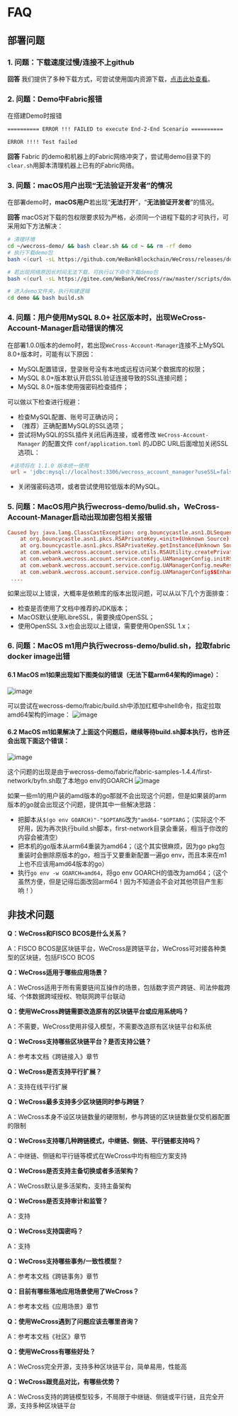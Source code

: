 # FAQ

## 部署问题

### 1. 问题：下载速度过慢/连接不上github

**回答**
我们提供了多种下载方式，可尝试使用国内资源下载，[点击此处查看](../version/download.md)。

### 2. 问题：Demo中Fabric报错

在搭建Demo时报错

``` bash
========== ERROR !!! FAILED to execute End-2-End Scenario ==========

ERROR !!!! Test failed
```

**回答**
Fabric 的demo和机器上的Fabric网络冲突了，尝试用demo目录下的`clear.sh`用脚本清理机器上已有的Fabric网络。

### 3. 问题：macOS用户出现“无法验证开发者”的情况

在部署demo时，**macOS用户**若出现“**无法打开**”，“**无法验证开发者**”的情况。

**回答**
macOS对下载的包权限要求较为严格，必须同一个进程下载的才可执行，可采用如下方法解决：

``` bash
# 清理环境
cd ~/wecross-demo/ && bash clear.sh && cd ~ && rm -rf demo
# 执行下载demo包
bash <(curl -sL https://github.com/WeBankBlockchain/WeCross/releases/download/resources/download_demo.sh)

# 若出现网络原因长时间无法下载，可执行以下命令下载demo包
bash <(curl -sL https://gitee.com/WeBank/WeCross/raw/master/scripts/download_demo.sh)

# 进入demo文件夹，执行构建逻辑
cd demo && bash build.sh
```

### 4. 问题：用户使用MySQL 8.0+ 社区版本时，出现WeCross-Account-Manager启动错误的情况

在部署1.0.0版本的demo时，若出现`WeCross-Account-Manager`连接不上MySQL 8.0+版本时，可能有以下原因：

- MySQL配置错误，登录账号没有本地或远程访问某个数据库的权限；
- MySQL 8.0+版本默认开启SSL验证连接导致的SSL连接问题；
- MySQL 8.0+版本使用强密码检查插件；

可以做以下检查进行规避：

- 检查MySQL配置、账号可正确访问；
- （推荐）正确配置MySQL的SSL选项；
- 尝试将MySQL的SSL插件关闭后再连接，或者修改 `WeCross-Account-Manager` 的配置文件 `conf/application.toml` 的JDBC URL后面增加关闭SSL选项L：

```toml
 #该项将在 1.1.0 版本统一使用
 url = 'jdbc:mysql://localhost:3306/wecross_account_manager?useSSL=false'
```

- 关闭强密码选项，或者尝试使用较低版本的MySQL。

### 5. 问题：MacOS用户执行wecross-demo/bulid.sh，WeCross-Account-Manager启动出现加密包相关报错

```toml
Caused by: java.lang.ClassCastException: org.bouncycastle.asn1.DLSequence cannot be cast to org.bouncycastle.asn1.ASN1Integer
	at org.bouncycastle.asn1.pkcs.RSAPrivateKey.<init>(Unknown Source) ~[bcprov-jdk15on-1.60.jar:1.60.0]
	at org.bouncycastle.asn1.pkcs.RSAPrivateKey.getInstance(Unknown Source) ~[bcprov-jdk15on-1.60.jar:1.60.0]
	at com.webank.wecross.account.service.utils.RSAUtility.createPrivateKey(RSAUtility.java:68) ~[wecross-account-manager-1.2.1.jar:?]
	at com.webank.wecross.account.service.config.UAManagerConfig.initRSAKeyPairManager(UAManagerConfig.java:111) ~[wecross-account-manager-1.2.1.jar:?]
	at com.webank.wecross.account.service.config.UAManagerConfig.newRestRequestFilter(UAManagerConfig.java:95) ~[wecross-account-manager-1.2.1.jar:?]
	at com.webank.wecross.account.service.config.UAManagerConfig$$EnhancerBySpringCGLIB$$46a832ce.CGLIB$newRestRequestFilter$2(<generated>) ~[wecross-account-manager-1.2.1.jar:?]
 ....
```

如果出现以上错误，大概率是依赖库的版本出现问题，可以从以下几个方面排查：
- 检查是否使用了文档中推荐的JDK版本；
- MacOS默认使用LibreSSL，需要换成OpenSSL；
- 使用OpenSSL 3.x也会出现以上错误，需要使用OpenSSL 1.x；

### 6. 问题：MacOS m1用户执行wecross-demo/bulid.sh，拉取fabric docker image出错

#### 6.1 MacOS m1如果出现如下图类似的错误（无法下载arm64架构的image）：
![image](https://user-images.githubusercontent.com/41276823/176999068-c8a9352a-5f62-4267-8261-16f5480b41f3.png)

可以尝试在wecross-demo/frabic/build.sh中添加红框中shell命令，指定拉取amd64架构的image：
![image](https://user-images.githubusercontent.com/41276823/176999128-0c418314-1aa9-4e4c-811f-b086a1c83f7a.png)

#### 6.2 MacOS m1如果解决了上面这个问题后，继续等待build.sh脚本执行，也许还会出现下面这个错误：
![image](https://user-images.githubusercontent.com/41276823/177021729-98b394aa-85f6-44c2-84a3-b83fc2f316b7.png)

这个问题的出现是由于wecross-demo/fabric/fabric-samples-1.4.4/first-network/byfn.sh取了本地go env的GOARCH
![image](https://user-images.githubusercontent.com/41276823/177021785-d61c590a-5f5e-480f-8b12-548b1558ca03.png)

如果一些m1的用户装的amd版本的go那就不会出现这个问题，但是如果装的arm版本的go就会出现这个问题，提供其中一些解决思路：
- 把脚本从`$(go env GOARCH)"-"$OPTARG`改为`"amd64-"$OPTARG`；（实际这个不好用，因为再次执行build.sh脚本，first-network目录会重装，相当于你改的内容会被清空）
- 把本机的go版本从arm64重装为amd64；（这个其实很麻烦，因为go pkg包重装时会删除原版本的go，相当于又要重新配置一遍go env，而且本来在m1上也不应该用amd64版本的go）
- 执行`go env -w GOARCH=amd64`，将go env GOARCH的值改为amd64；（这个虽然方便，但是记得后面改回arm64！因为不知道会不会对其他项目产生影响！）

## 非技术问题

**Q：WeCross和FISCO BCOS是什么关系？**

A：FISCO  BCOS是区块链平台，WeCross是跨链平台，WeCross可对接各种类型的区块链，包括FISCO BCOS



**Q：WeCross适用于哪些应用场景？**

A：WeCross适用于所有需要链间互操作的场景，包括数字资产跨链、司法仲裁跨域、个体数据跨域授权、物联网跨平台联动



**Q：使用WeCross跨链需要改造原有的区块链平台或应用系统吗？**

A：不需要，WeCross使用非侵入模型，不需要改造原有区块链平台和系统



**Q：WeCross支持哪些区块链平台？是否支持公链？**

A：参考本文档《跨链接入》章节



**Q：WeCross是否支持平行扩展？**

A：支持在线平行扩展



**Q：WeCross最多支持多少区块链同时参与跨链？**

A：WeCross本身不设区块链数量的硬限制，参与跨链的区块链数量仅受机器配置的限制



**Q：WeCross支持哪几种跨链模式，中继链、侧链、平行链都支持吗？**

A：中继链、侧链和平行链等模式在WeCross中均有相应方案支持



**Q：WeCross是否支持主备切换或者多活架构？**

A：WeCross默认是多活架构，支持主备架构



**Q：WeCross是否支持审计和监管？**

A：支持



**Q：WeCross支持国密吗？**

A：支持



**Q：WeCross支持哪些事务/一致性模型？**

A：参考本文档《跨链事务》章节



**Q：目前有哪些落地应用场景使用了WeCross？**

A：参考本文档《应用场景》章节



**Q：使用WeCross遇到了问题应该去哪里咨询？**

A：参考本文档《社区》章节



**Q：使用WeCross有哪些好处？**

A：WeCross完全开源，支持多种区块链平台，简单易用，性能高



**Q：WeCross跟竞品对比，有哪些优势？**

A：WeCross支持的跨链模型较多，不局限于中继链、侧链或平行链，且完全开源，支持多种区块链平台



